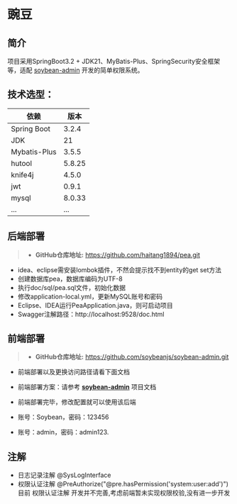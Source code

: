 # 豌豆

## 简介

项目采用SpringBoot3.2 +
JDK21、MyBatis-Plus、SpringSecurity安全框架等，适配 [soybean-admin](https://gitee.com/honghuangdc/soybean-admin)
开发的简单权限系统。

## **技术选型：**

| 依赖           | 版本     |
|--------------|--------|
| Spring Boot  | 3.2.4  |
| JDK          | 21     |
| Mybatis-Plus | 3.5.5  |
| hutool       | 5.8.25 |
| knife4j      | 4.5.0  |
| jwt          | 0.9.1  |
| mysql        | 8.0.33 |
| ...          | ...    |

## 后端部署

> - **GitHub仓库地址:** https://github.com/haitang1894/pea.git

- idea、eclipse需安装lombok插件，不然会提示找不到entity的get set方法
- 创建数据库pea，数据库编码为UTF-8
- 执行doc/sql/pea.sql文件，初始化数据
- 修改application-local.yml，更新MySQL账号和密码
- Eclipse、IDEA运行PeaApplication.java，则可启动项目
- Swagger注解路径：http://localhost:9528/doc.html

## 前端部署

> - **GitHub仓库地址:**  https://github.com/soybeanjs/soybean-admin.git

- 前端部署以及更换访问路径请看下面文档


- 前端部署方案：请参考 **[soybean-admin](https://docs.soybeanjs.cn/zh/)** 项目文档

- 前端部署完毕，修改配置就可以使用该后端

- 账号：Soybean，密码：123456

- 账号：admin，密码：admin123.

## 注解

- 日志记录注解 @SysLogInterface
- 权限认证注解 @PreAuthorize("@pre.hasPermission('system:user:add')")
  目前 权限认证注解 开发并不完善,考虑前端暂未实现权限校验,没有进一步开发
